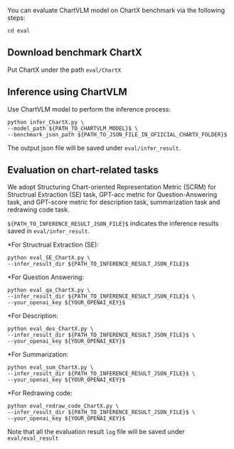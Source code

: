 You can evaluate ChartVLM model on ChartX benchmark via the following steps:

```
cd eval
```

## Download benchmark ChartX
Put ChartX under the path `eval/ChartX` 

## Inference using ChartVLM 
Use ChartVLM model to perform the inference process:

```
python infer_ChartX.py \
--model_path ${PATH_TO_CHARTVLM_MODEL}$ \
--benchmark_json_path ${PATH_TO_JSON_FILE_IN_OFIICIAL_CHARTX_FOLDER}$ 
```
The output json file will be saved under `eval/infer_result`.

## Evaluation on chart-related tasks
We adopt Structuring Chart-oriented Representation Metric (SCRM) for Structrual Extraction (SE) task, GPT-acc metric for Question-Answering task, and GPT-score metric for description task, summarization task and redrawing code task.

`${PATH_TO_INFERENCE_RESULT_JSON_FILE}$` indicates the inference results saved in `eval/infer_result`.

*For Structrual Extraction (SE):
```
python eval_SE_ChartX.py \ 
--infer_result_dir ${PATH_TO_INFERENCE_RESULT_JSON_FILE}$ 
```

*For Question Answering:
```
python eval_qa_ChartX.py \
--infer_result_dir ${PATH_TO_INFERENCE_RESULT_JSON_FILE}$ \ 
--your_openai_key ${YOUR_OPENAI_KEY}$
```

*For Description:
```
python eval_des_ChartX.py \
--infer_result_dir ${PATH_TO_INFERENCE_RESULT_JSON_FILE}$ \ 
--your_openai_key ${YOUR_OPENAI_KEY}$
```

*For Summarization:
```
python eval_sum_ChartX.py \
--infer_result_dir ${PATH_TO_INFERENCE_RESULT_JSON_FILE}$ \ 
--your_openai_key ${YOUR_OPENAI_KEY}$
```

*For Redrawing code:
```
python eval_redraw_code_ChartX.py \
--infer_result_dir ${PATH_TO_INFERENCE_RESULT_JSON_FILE}$ \ 
--your_openai_key ${YOUR_OPENAI_KEY}$
```
Note that all the evaluation result `log` file will be saved under `eval/eval_result`

